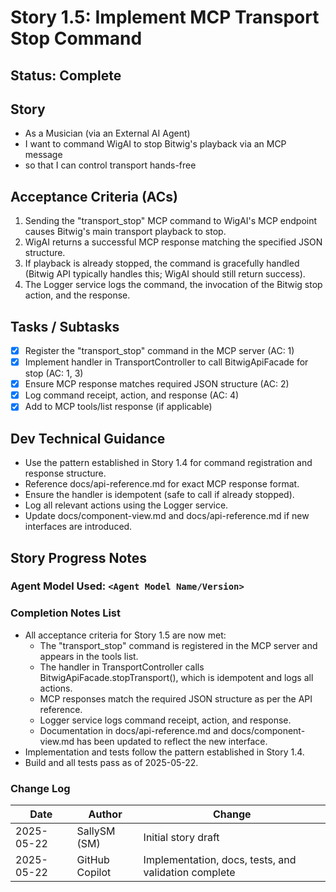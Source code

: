 # Story 1.5: Implement MCP Transport Stop Command

## Status: Complete

## Story

- As a Musician (via an External AI Agent)
- I want to command WigAI to stop Bitwig's playback via an MCP message
- so that I can control transport hands-free

## Acceptance Criteria (ACs)

1. Sending the "transport_stop" MCP command to WigAI's MCP endpoint causes Bitwig's main transport playback to stop.
2. WigAI returns a successful MCP response matching the specified JSON structure.
3. If playback is already stopped, the command is gracefully handled (Bitwig API typically handles this; WigAI should still return success).
4. The Logger service logs the command, the invocation of the Bitwig stop action, and the response.

## Tasks / Subtasks

- [x] Register the "transport_stop" command in the MCP server (AC: 1)
- [x] Implement handler in TransportController to call BitwigApiFacade for stop (AC: 1, 3)
- [x] Ensure MCP response matches required JSON structure (AC: 2)
- [x] Log command receipt, action, and response (AC: 4)
- [x] Add to MCP tools/list response (if applicable)

## Dev Technical Guidance
- Use the pattern established in Story 1.4 for command registration and response structure.
- Reference docs/api-reference.md for exact MCP response format.
- Ensure the handler is idempotent (safe to call if already stopped).
- Log all relevant actions using the Logger service.
- Update docs/component-view.md and docs/api-reference.md if new interfaces are introduced.

## Story Progress Notes

### Agent Model Used: `<Agent Model Name/Version>`

### Completion Notes List
- All acceptance criteria for Story 1.5 are now met:
  - The "transport_stop" command is registered in the MCP server and appears in the tools list.
  - The handler in TransportController calls BitwigApiFacade.stopTransport(), which is idempotent and logs all actions.
  - MCP responses match the required JSON structure as per the API reference.
  - Logger service logs command receipt, action, and response.
  - Documentation in docs/api-reference.md and docs/component-view.md has been updated to reflect the new interface.
- Implementation and tests follow the pattern established in Story 1.4.
- Build and all tests pass as of 2025-05-22.

### Change Log
| Date       | Author         | Change                |
| ---------- | -------------- | --------------------- |
| 2025-05-22 | SallySM (SM)   | Initial story draft   |
| 2025-05-22 | GitHub Copilot | Implementation, docs, tests, and validation complete |
